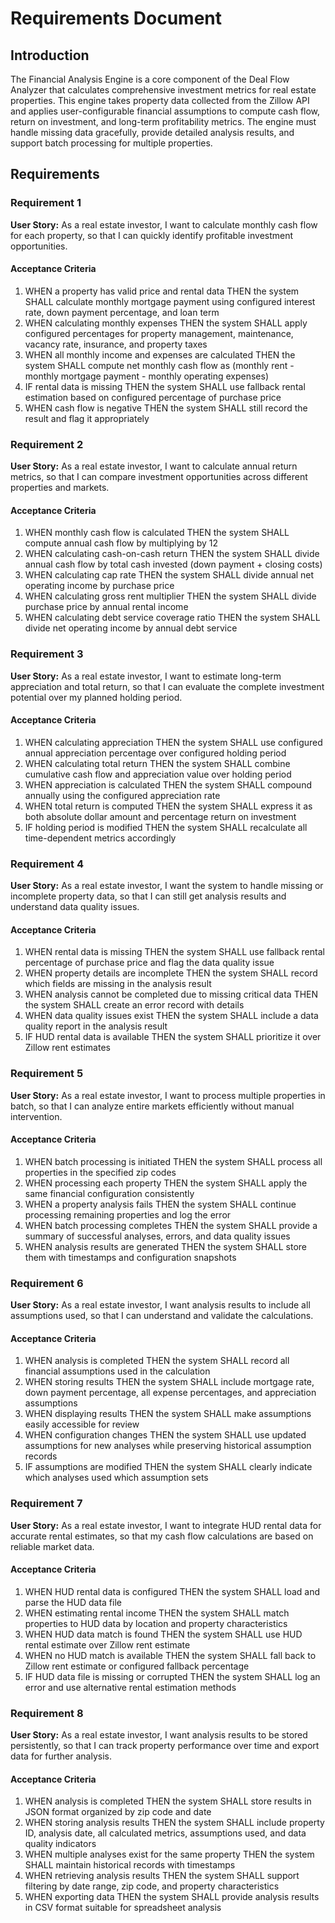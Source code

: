 # Requirements Document

## Introduction

The Financial Analysis Engine is a core component of the Deal Flow Analyzer that calculates comprehensive investment metrics for real estate properties. This engine takes property data collected from the Zillow API and applies user-configurable financial assumptions to compute cash flow, return on investment, and long-term profitability metrics. The engine must handle missing data gracefully, provide detailed analysis results, and support batch processing for multiple properties.

## Requirements

### Requirement 1

**User Story:** As a real estate investor, I want to calculate monthly cash flow for each property, so that I can quickly identify profitable investment opportunities.

#### Acceptance Criteria

1. WHEN a property has valid price and rental data THEN the system SHALL calculate monthly mortgage payment using configured interest rate, down payment percentage, and loan term
2. WHEN calculating monthly expenses THEN the system SHALL apply configured percentages for property management, maintenance, vacancy rate, insurance, and property taxes
3. WHEN all monthly income and expenses are calculated THEN the system SHALL compute net monthly cash flow as (monthly rent - monthly mortgage payment - monthly operating expenses)
4. IF rental data is missing THEN the system SHALL use fallback rental estimation based on configured percentage of purchase price
5. WHEN cash flow is negative THEN the system SHALL still record the result and flag it appropriately

### Requirement 2

**User Story:** As a real estate investor, I want to calculate annual return metrics, so that I can compare investment opportunities across different properties and markets.

#### Acceptance Criteria

1. WHEN monthly cash flow is calculated THEN the system SHALL compute annual cash flow by multiplying by 12
2. WHEN calculating cash-on-cash return THEN the system SHALL divide annual cash flow by total cash invested (down payment + closing costs)
3. WHEN calculating cap rate THEN the system SHALL divide annual net operating income by purchase price
4. WHEN calculating gross rent multiplier THEN the system SHALL divide purchase price by annual rental income
5. WHEN calculating debt service coverage ratio THEN the system SHALL divide net operating income by annual debt service

### Requirement 3

**User Story:** As a real estate investor, I want to estimate long-term appreciation and total return, so that I can evaluate the complete investment potential over my planned holding period.

#### Acceptance Criteria

1. WHEN calculating appreciation THEN the system SHALL use configured annual appreciation percentage over configured holding period
2. WHEN calculating total return THEN the system SHALL combine cumulative cash flow and appreciation value over holding period
3. WHEN appreciation is calculated THEN the system SHALL compound annually using the configured appreciation rate
4. WHEN total return is computed THEN the system SHALL express it as both absolute dollar amount and percentage return on investment
5. IF holding period is modified THEN the system SHALL recalculate all time-dependent metrics accordingly

### Requirement 4

**User Story:** As a real estate investor, I want the system to handle missing or incomplete property data, so that I can still get analysis results and understand data quality issues.

#### Acceptance Criteria

1. WHEN rental data is missing THEN the system SHALL use fallback rental percentage of purchase price and flag the data quality issue
2. WHEN property details are incomplete THEN the system SHALL record which fields are missing in the analysis result
3. WHEN analysis cannot be completed due to missing critical data THEN the system SHALL create an error record with details
4. WHEN data quality issues exist THEN the system SHALL include a data quality report in the analysis result
5. IF HUD rental data is available THEN the system SHALL prioritize it over Zillow rent estimates

### Requirement 5

**User Story:** As a real estate investor, I want to process multiple properties in batch, so that I can analyze entire markets efficiently without manual intervention.

#### Acceptance Criteria

1. WHEN batch processing is initiated THEN the system SHALL process all properties in the specified zip codes
2. WHEN processing each property THEN the system SHALL apply the same financial configuration consistently
3. WHEN a property analysis fails THEN the system SHALL continue processing remaining properties and log the error
4. WHEN batch processing completes THEN the system SHALL provide a summary of successful analyses, errors, and data quality issues
5. WHEN analysis results are generated THEN the system SHALL store them with timestamps and configuration snapshots

### Requirement 6

**User Story:** As a real estate investor, I want analysis results to include all assumptions used, so that I can understand and validate the calculations.

#### Acceptance Criteria

1. WHEN analysis is completed THEN the system SHALL record all financial assumptions used in the calculation
2. WHEN storing results THEN the system SHALL include mortgage rate, down payment percentage, all expense percentages, and appreciation assumptions
3. WHEN displaying results THEN the system SHALL make assumptions easily accessible for review
4. WHEN configuration changes THEN the system SHALL use updated assumptions for new analyses while preserving historical assumption records
5. IF assumptions are modified THEN the system SHALL clearly indicate which analyses used which assumption sets

### Requirement 7

**User Story:** As a real estate investor, I want to integrate HUD rental data for accurate rental estimates, so that my cash flow calculations are based on reliable market data.

#### Acceptance Criteria

1. WHEN HUD rental data is configured THEN the system SHALL load and parse the HUD data file
2. WHEN estimating rental income THEN the system SHALL match properties to HUD data by location and property characteristics
3. WHEN HUD data match is found THEN the system SHALL use HUD rental estimate over Zillow rent estimate
4. WHEN no HUD match is available THEN the system SHALL fall back to Zillow rent estimate or configured fallback percentage
5. IF HUD data file is missing or corrupted THEN the system SHALL log an error and use alternative rental estimation methods

### Requirement 8

**User Story:** As a real estate investor, I want analysis results to be stored persistently, so that I can track property performance over time and export data for further analysis.

#### Acceptance Criteria

1. WHEN analysis is completed THEN the system SHALL store results in JSON format organized by zip code and date
2. WHEN storing analysis results THEN the system SHALL include property ID, analysis date, all calculated metrics, assumptions used, and data quality indicators
3. WHEN multiple analyses exist for the same property THEN the system SHALL maintain historical records with timestamps
4. WHEN retrieving analysis results THEN the system SHALL support filtering by date range, zip code, and property characteristics
5. WHEN exporting data THEN the system SHALL provide analysis results in CSV format suitable for spreadsheet analysis
